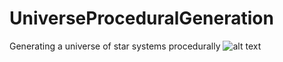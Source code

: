 # UniverseProceduralGeneration
Generating a universe of star systems procedurally
![alt text](https://github.com/khayne31/UniverseProceduralGeneration/blob/main/imgs/UniverseInitial.png?raw=true)

